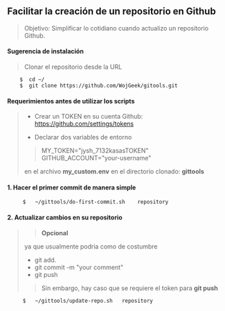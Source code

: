 ## Facilitar la creación de un repositorio en Github

> Objetivo: Simplificar lo cotidiano cuando actualizo un repositorio Github.


#### Sugerencia de instalación

> Clonar el repositorio desde la URL

```
    $  cd ~/
    $  git clone https://github.com/WojGeek/gitools.git

```

#### Requerimientos antes de utilizar los scripts
>
> - Crear un TOKEN en su cuenta Github:  https://github.com/settings/tokens
> 
> - Declarar dos variables de entorno 
> 
>>   MY_TOKEN="jysh_7132kasasTOKEN"
>>   GITHUB_ACCOUNT="your-username"
>
>   en el archivo **my_custom.env**  en  el directorio clonado: **gittools**
>
>

#### 1. Hacer el primer commit de manera simple


```
     $   ~/gittools/do-first-commit.sh    repository

```


#### 2.  Actualizar cambios en su repositorio

>> **Opcional**
> 
> ya que usualmente podria como de costumbre
> - git add.
> - git commit -m "your comment"
> - git push
>
>> Sin embargo, hay caso que se requiere el token para **git push**
>

```
     $   ~/gittools/update-repo.sh   repository

```
